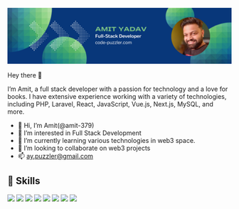 ![Amit's GitHub Banner](./ay-banner.png)

Hey there 👋

I’m Amit, a full stack developer with a passion for technology and a love for books. I have extensive experience working with a variety of technologies, including PHP, Laravel, React, JavaScript, Vue.js, Next.js, MySQL, and more.

- 👋 Hi, I’m Amit(@amit-379)
- 👀 I’m interested in Full Stack Development
- 🌱 I’m currently learning various technologies in web3 space.
- 💞️ I’m looking to collaborate on web3 projects
- 📫 ay.puzzler@gmail.com


## 💼 Skills

![](https://img.shields.io/badge/Code-Solidity-informational?style=flat&logo=Solidity&logoColor=white&color=4AB197)
![](https://img.shields.io/badge/Code-Vuejs-informational?style=flat&logo=Vue.js&logoColor=white&color=4AB197)
![](https://img.shields.io/badge/Code-React-informational?style=flat&logo=react&logoColor=white&color=4AB197)
![](https://img.shields.io/badge/Code-MySQL-informational?style=flat&logo=MySQL&logoColor=white&color=4AB197)
![](https://img.shields.io/badge/Test-Mocha-informational?style=flat&logo=Mocha&logoColor=white&color=4AB197)
![](https://img.shields.io/badge/Tools-Postman-informational?style=flat&logo=Postman&logoColor=white&color=4AB197)
![](https://img.shields.io/badge/Tools-GitHub-informational?style=flat&logo=GitHub&logoColor=white&color=4AB197)
![](https://img.shields.io/badge/Style-Tailwind-informational?style=flat&logo=Tailwind-CSS&logoColor=white&color=4AB197)


<!---
CodePuzzler/CodePuzzler is a ✨ special ✨ repository because its `README.md` (this file) appears on your GitHub profile.
You can click the Preview link to take a look at your changes.
--->
